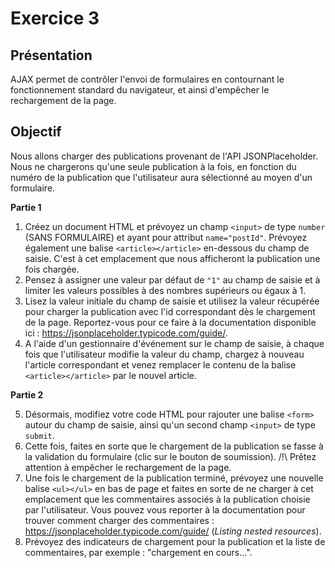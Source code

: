 # Exercice 3

## Présentation

AJAX permet de contrôler l'envoi de formulaires en contournant le fonctionnement standard du navigateur, et ainsi d'empêcher le rechargement de la page.

## Objectif

Nous allons charger des publications provenant de l'API JSONPlaceholder. Nous ne chargerons qu'une seule publication à la fois, en fonction du numéro de la publication que l'utilisateur aura sélectionné au moyen d'un formulaire.

**Partie 1**

1. Créez un document HTML et prévoyez un champ `<input>` de type `number` (SANS FORMULAIRE) et ayant pour attribut `name="postId"`. Prévoyez également une balise `<article></article>` en-dessous du champ de saisie. C'est à cet emplacement que nous afficheront la publication une fois chargée.
2. Pensez à assigner une valeur par défaut de `"1"` au champ de saisie et à limiter les valeurs possibles à des nombres supérieurs ou égaux à 1.
3. Lisez la valeur initiale du champ de saisie et utilisez la valeur récupérée pour charger la publication avec l'id correspondant dès le chargement de la page. Reportez-vous pour ce faire à la documentation disponible ici : https://jsonplaceholder.typicode.com/guide/.
4. A l'aide d'un gestionnaire d'événement sur le champ de saisie, à chaque fois que l'utilisateur modifie la valeur du champ, chargez à nouveau l'article correspondant et venez remplacer le contenu de la balise `<article></article>` par le nouvel article.

**Partie 2**

5. Désormais, modifiez votre code HTML pour rajouter une balise `<form>` autour du champ de saisie, ainsi qu'un second champ `<input>` de type `submit`.
6. Cette fois, faites en sorte que le chargement de la publication se fasse à la validation du formulaire (clic sur le bouton de soumission). /!\ Prêtez attention à empêcher le rechargement de la page.
7. Une fois le chargement de la publication terminé, prévoyez une nouvelle balise `<ul></ul>` en bas de page et faites en sorte de ne charger à cet emplacement que les commentaires associés à la publication choisie par l'utilisateur. Vous pouvez vous reporter à la documentation pour trouver comment charger des commentaires : https://jsonplaceholder.typicode.com/guide/ (_Listing nested resources_).
8. Prévoyez des indicateurs de chargement pour la publication et la liste de commentaires, par exemple : "chargement en cours...".